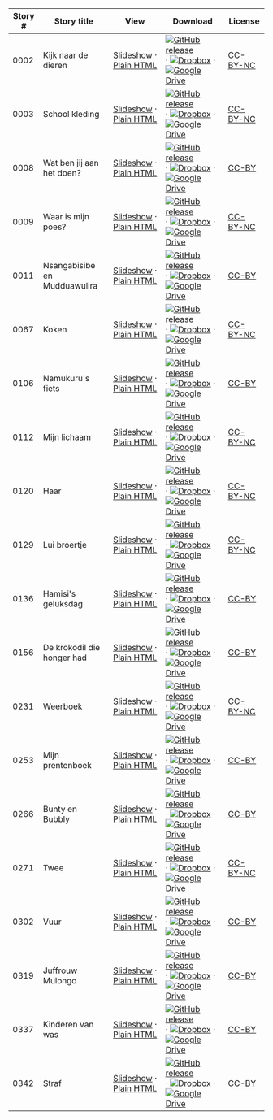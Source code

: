 Story # | Story title | View | Download | License
-------- | -----------  |:-------:| ---------------- | -------
0002 | Kijk naar de dieren | <a href="https://global-asp.github.io/stories/nl/0002_kijk-naar-de-dieren_slides.html" target="_blank">Slideshow</a> · [Plain HTML](https://global-asp.github.io/stories/nl/0002_kijk-naar-de-dieren.html) | [![GitHub release](https://cloud.githubusercontent.com/assets/9295750/9483128/0e089e5e-4b51-11e5-98ca-6da5cef156a7.png "GitHub release")]() · [![Dropbox](https://cloud.githubusercontent.com/assets/9295750/10150606/3f5ae2dc-65f5-11e5-8f63-841c51cc1cde.png "Dropbox")]() · [![Google Drive](https://cloud.githubusercontent.com/assets/9295750/9473522/1d6fdde4-4b10-11e5-98f5-aa6c6b04a08e.png "Google Drive")](https://drive.google.com/open?id=0B59ZADK9EsbsQXlkTjlCTlFMVEU) | [CC-BY-NC](http://creativecommons.org/licenses/by-nc/3.0/)
0003 | School kleding | <a href="https://global-asp.github.io/stories/nl/0003_school-kleding_slides.html" target="_blank">Slideshow</a> · [Plain HTML](https://global-asp.github.io/stories/nl/0003_school-kleding.html) | [![GitHub release](https://cloud.githubusercontent.com/assets/9295750/9483128/0e089e5e-4b51-11e5-98ca-6da5cef156a7.png "GitHub release")]() · [![Dropbox](https://cloud.githubusercontent.com/assets/9295750/10150606/3f5ae2dc-65f5-11e5-8f63-841c51cc1cde.png "Dropbox")]() · [![Google Drive](https://cloud.githubusercontent.com/assets/9295750/9473522/1d6fdde4-4b10-11e5-98f5-aa6c6b04a08e.png "Google Drive")](https://drive.google.com/open?id=0B59ZADK9EsbsQXlkTjlCTlFMVEU) | [CC-BY-NC](http://creativecommons.org/licenses/by-nc/3.0/)
0008 | Wat ben jij aan het doen? | <a href="https://global-asp.github.io/stories/nl/0008_wat-ben-jij-aan-het-doen_slides.html" target="_blank">Slideshow</a> · [Plain HTML](https://global-asp.github.io/stories/nl/0008_wat-ben-jij-aan-het-doen.html) | [![GitHub release](https://cloud.githubusercontent.com/assets/9295750/9483128/0e089e5e-4b51-11e5-98ca-6da5cef156a7.png "GitHub release")]() · [![Dropbox](https://cloud.githubusercontent.com/assets/9295750/10150606/3f5ae2dc-65f5-11e5-8f63-841c51cc1cde.png "Dropbox")]() · [![Google Drive](https://cloud.githubusercontent.com/assets/9295750/9473522/1d6fdde4-4b10-11e5-98f5-aa6c6b04a08e.png "Google Drive")](https://drive.google.com/open?id=0B59ZADK9EsbsQXlkTjlCTlFMVEU) | [CC-BY](https://creativecommons.org/licenses/by/3.0/)
0009 | Waar is mijn poes? | <a href="https://global-asp.github.io/stories/nl/0009_waar-is-mijn-poes_slides.html" target="_blank">Slideshow</a> · [Plain HTML](https://global-asp.github.io/stories/nl/0009_waar-is-mijn-poes.html) | [![GitHub release](https://cloud.githubusercontent.com/assets/9295750/9483128/0e089e5e-4b51-11e5-98ca-6da5cef156a7.png "GitHub release")]() · [![Dropbox](https://cloud.githubusercontent.com/assets/9295750/10150606/3f5ae2dc-65f5-11e5-8f63-841c51cc1cde.png "Dropbox")]() · [![Google Drive](https://cloud.githubusercontent.com/assets/9295750/9473522/1d6fdde4-4b10-11e5-98f5-aa6c6b04a08e.png "Google Drive")](https://drive.google.com/open?id=0B59ZADK9EsbsQXlkTjlCTlFMVEU) | [CC-BY-NC](http://creativecommons.org/licenses/by-nc/3.0/)
0011 | Nsangabisibe en Mudduawulira | <a href="https://global-asp.github.io/stories/nl/0011_nsangabisibe-en-mudduawulira_slides.html" target="_blank">Slideshow</a> · [Plain HTML](https://global-asp.github.io/stories/nl/0011_nsangabisibe-en-mudduawulira.html) | [![GitHub release](https://cloud.githubusercontent.com/assets/9295750/9483128/0e089e5e-4b51-11e5-98ca-6da5cef156a7.png "GitHub release")]() · [![Dropbox](https://cloud.githubusercontent.com/assets/9295750/10150606/3f5ae2dc-65f5-11e5-8f63-841c51cc1cde.png "Dropbox")]() · [![Google Drive](https://cloud.githubusercontent.com/assets/9295750/9473522/1d6fdde4-4b10-11e5-98f5-aa6c6b04a08e.png "Google Drive")](https://drive.google.com/open?id=0B59ZADK9EsbsQXlkTjlCTlFMVEU) | [CC-BY](https://creativecommons.org/licenses/by/3.0/)
0067 | Koken | <a href="https://global-asp.github.io/stories/nl/0067_koken_slides.html" target="_blank">Slideshow</a> · [Plain HTML](https://global-asp.github.io/stories/nl/0067_koken.html) | [![GitHub release](https://cloud.githubusercontent.com/assets/9295750/9483128/0e089e5e-4b51-11e5-98ca-6da5cef156a7.png "GitHub release")]() · [![Dropbox](https://cloud.githubusercontent.com/assets/9295750/10150606/3f5ae2dc-65f5-11e5-8f63-841c51cc1cde.png "Dropbox")]() · [![Google Drive](https://cloud.githubusercontent.com/assets/9295750/9473522/1d6fdde4-4b10-11e5-98f5-aa6c6b04a08e.png "Google Drive")](https://drive.google.com/open?id=0B59ZADK9EsbsQXlkTjlCTlFMVEU) | [CC-BY-NC](http://creativecommons.org/licenses/by-nc/3.0/)
0106 | Namukuru's fiets | <a href="https://global-asp.github.io/stories/nl/0106_namukurus-fiets_slides.html" target="_blank">Slideshow</a> · [Plain HTML](https://global-asp.github.io/stories/nl/0106_namukurus-fiets.html) | [![GitHub release](https://cloud.githubusercontent.com/assets/9295750/9483128/0e089e5e-4b51-11e5-98ca-6da5cef156a7.png "GitHub release")]() · [![Dropbox](https://cloud.githubusercontent.com/assets/9295750/10150606/3f5ae2dc-65f5-11e5-8f63-841c51cc1cde.png "Dropbox")]() · [![Google Drive](https://cloud.githubusercontent.com/assets/9295750/9473522/1d6fdde4-4b10-11e5-98f5-aa6c6b04a08e.png "Google Drive")](https://drive.google.com/open?id=0B59ZADK9EsbsQXlkTjlCTlFMVEU) | [CC-BY](https://creativecommons.org/licenses/by/3.0/)
0112 | Mijn lichaam | <a href="https://global-asp.github.io/stories/nl/0112_mijn-lichaam_slides.html" target="_blank">Slideshow</a> · [Plain HTML](https://global-asp.github.io/stories/nl/0112_mijn-lichaam.html) | [![GitHub release](https://cloud.githubusercontent.com/assets/9295750/9483128/0e089e5e-4b51-11e5-98ca-6da5cef156a7.png "GitHub release")]() · [![Dropbox](https://cloud.githubusercontent.com/assets/9295750/10150606/3f5ae2dc-65f5-11e5-8f63-841c51cc1cde.png "Dropbox")]() · [![Google Drive](https://cloud.githubusercontent.com/assets/9295750/9473522/1d6fdde4-4b10-11e5-98f5-aa6c6b04a08e.png "Google Drive")](https://drive.google.com/open?id=0B59ZADK9EsbsQXlkTjlCTlFMVEU) | [CC-BY-NC](http://creativecommons.org/licenses/by-nc/3.0/)
0120 | Haar | <a href="https://global-asp.github.io/stories/nl/0120_haar_slides.html" target="_blank">Slideshow</a> · [Plain HTML](https://global-asp.github.io/stories/nl/0120_haar.html) | [![GitHub release](https://cloud.githubusercontent.com/assets/9295750/9483128/0e089e5e-4b51-11e5-98ca-6da5cef156a7.png "GitHub release")]() · [![Dropbox](https://cloud.githubusercontent.com/assets/9295750/10150606/3f5ae2dc-65f5-11e5-8f63-841c51cc1cde.png "Dropbox")]() · [![Google Drive](https://cloud.githubusercontent.com/assets/9295750/9473522/1d6fdde4-4b10-11e5-98f5-aa6c6b04a08e.png "Google Drive")](https://drive.google.com/open?id=0B59ZADK9EsbsQXlkTjlCTlFMVEU) | [CC-BY-NC](http://creativecommons.org/licenses/by-nc/3.0/)
0129 | Lui broertje | <a href="https://global-asp.github.io/stories/nl/0129_lui-broertje_slides.html" target="_blank">Slideshow</a> · [Plain HTML](https://global-asp.github.io/stories/nl/0129_lui-broertje.html) | [![GitHub release](https://cloud.githubusercontent.com/assets/9295750/9483128/0e089e5e-4b51-11e5-98ca-6da5cef156a7.png "GitHub release")]() · [![Dropbox](https://cloud.githubusercontent.com/assets/9295750/10150606/3f5ae2dc-65f5-11e5-8f63-841c51cc1cde.png "Dropbox")]() · [![Google Drive](https://cloud.githubusercontent.com/assets/9295750/9473522/1d6fdde4-4b10-11e5-98f5-aa6c6b04a08e.png "Google Drive")](https://drive.google.com/open?id=0B59ZADK9EsbsQXlkTjlCTlFMVEU) | [CC-BY-NC](http://creativecommons.org/licenses/by-nc/3.0/)
0136 | Hamisi's geluksdag | <a href="https://global-asp.github.io/stories/nl/0136_hamisis-geluksdag_slides.html" target="_blank">Slideshow</a> · [Plain HTML](https://global-asp.github.io/stories/nl/0136_hamisis-geluksdag.html) | [![GitHub release](https://cloud.githubusercontent.com/assets/9295750/9483128/0e089e5e-4b51-11e5-98ca-6da5cef156a7.png "GitHub release")]() · [![Dropbox](https://cloud.githubusercontent.com/assets/9295750/10150606/3f5ae2dc-65f5-11e5-8f63-841c51cc1cde.png "Dropbox")]() · [![Google Drive](https://cloud.githubusercontent.com/assets/9295750/9473522/1d6fdde4-4b10-11e5-98f5-aa6c6b04a08e.png "Google Drive")](https://drive.google.com/open?id=0B59ZADK9EsbsQXlkTjlCTlFMVEU) | [CC-BY](https://creativecommons.org/licenses/by/3.0/)
0156 | De krokodil die honger had | <a href="https://global-asp.github.io/stories/nl/0156_de-krokodil-die-honger-had_slides.html" target="_blank">Slideshow</a> · [Plain HTML](https://global-asp.github.io/stories/nl/0156_de-krokodil-die-honger-had.html) | [![GitHub release](https://cloud.githubusercontent.com/assets/9295750/9483128/0e089e5e-4b51-11e5-98ca-6da5cef156a7.png "GitHub release")]() · [![Dropbox](https://cloud.githubusercontent.com/assets/9295750/10150606/3f5ae2dc-65f5-11e5-8f63-841c51cc1cde.png "Dropbox")]() · [![Google Drive](https://cloud.githubusercontent.com/assets/9295750/9473522/1d6fdde4-4b10-11e5-98f5-aa6c6b04a08e.png "Google Drive")](https://drive.google.com/open?id=0B59ZADK9EsbsQXlkTjlCTlFMVEU) | [CC-BY](https://creativecommons.org/licenses/by/3.0/)
0231 | Weerboek | <a href="https://global-asp.github.io/stories/nl/0231_weerboek_slides.html" target="_blank">Slideshow</a> · [Plain HTML](https://global-asp.github.io/stories/nl/0231_weerboek.html) | [![GitHub release](https://cloud.githubusercontent.com/assets/9295750/9483128/0e089e5e-4b51-11e5-98ca-6da5cef156a7.png "GitHub release")]() · [![Dropbox](https://cloud.githubusercontent.com/assets/9295750/10150606/3f5ae2dc-65f5-11e5-8f63-841c51cc1cde.png "Dropbox")]() · [![Google Drive](https://cloud.githubusercontent.com/assets/9295750/9473522/1d6fdde4-4b10-11e5-98f5-aa6c6b04a08e.png "Google Drive")](https://drive.google.com/open?id=0B59ZADK9EsbsQXlkTjlCTlFMVEU) | [CC-BY-NC](http://creativecommons.org/licenses/by-nc/3.0/)
0253 | Mijn prentenboek | <a href="https://global-asp.github.io/stories/nl/0253_mijn-prentenboek_slides.html" target="_blank">Slideshow</a> · [Plain HTML](https://global-asp.github.io/stories/nl/0253_mijn-prentenboek.html) | [![GitHub release](https://cloud.githubusercontent.com/assets/9295750/9483128/0e089e5e-4b51-11e5-98ca-6da5cef156a7.png "GitHub release")]() · [![Dropbox](https://cloud.githubusercontent.com/assets/9295750/10150606/3f5ae2dc-65f5-11e5-8f63-841c51cc1cde.png "Dropbox")]() · [![Google Drive](https://cloud.githubusercontent.com/assets/9295750/9473522/1d6fdde4-4b10-11e5-98f5-aa6c6b04a08e.png "Google Drive")](https://drive.google.com/open?id=0B59ZADK9EsbsQXlkTjlCTlFMVEU) | [CC-BY](https://creativecommons.org/licenses/by/3.0/)
0266 | Bunty en Bubbly | <a href="https://global-asp.github.io/stories/nl/0266_bunty-en-bubbly_slides.html" target="_blank">Slideshow</a> · [Plain HTML](https://global-asp.github.io/stories/nl/0266_bunty-en-bubbly.html) | [![GitHub release](https://cloud.githubusercontent.com/assets/9295750/9483128/0e089e5e-4b51-11e5-98ca-6da5cef156a7.png "GitHub release")]() · [![Dropbox](https://cloud.githubusercontent.com/assets/9295750/10150606/3f5ae2dc-65f5-11e5-8f63-841c51cc1cde.png "Dropbox")]() · [![Google Drive](https://cloud.githubusercontent.com/assets/9295750/9473522/1d6fdde4-4b10-11e5-98f5-aa6c6b04a08e.png "Google Drive")](https://drive.google.com/open?id=0B59ZADK9EsbsQXlkTjlCTlFMVEU) | [CC-BY](https://creativecommons.org/licenses/by/3.0/)
0271 | Twee | <a href="https://global-asp.github.io/stories/nl/0271_twee_slides.html" target="_blank">Slideshow</a> · [Plain HTML](https://global-asp.github.io/stories/nl/0271_twee.html) | [![GitHub release](https://cloud.githubusercontent.com/assets/9295750/9483128/0e089e5e-4b51-11e5-98ca-6da5cef156a7.png "GitHub release")]() · [![Dropbox](https://cloud.githubusercontent.com/assets/9295750/10150606/3f5ae2dc-65f5-11e5-8f63-841c51cc1cde.png "Dropbox")]() · [![Google Drive](https://cloud.githubusercontent.com/assets/9295750/9473522/1d6fdde4-4b10-11e5-98f5-aa6c6b04a08e.png "Google Drive")](https://drive.google.com/open?id=0B59ZADK9EsbsQXlkTjlCTlFMVEU) | [CC-BY-NC](http://creativecommons.org/licenses/by-nc/3.0/)
0302 | Vuur | <a href="https://global-asp.github.io/stories/nl/0302_vuur_slides.html" target="_blank">Slideshow</a> · [Plain HTML](https://global-asp.github.io/stories/nl/0302_vuur.html) | [![GitHub release](https://cloud.githubusercontent.com/assets/9295750/9483128/0e089e5e-4b51-11e5-98ca-6da5cef156a7.png "GitHub release")]() · [![Dropbox](https://cloud.githubusercontent.com/assets/9295750/10150606/3f5ae2dc-65f5-11e5-8f63-841c51cc1cde.png "Dropbox")]() · [![Google Drive](https://cloud.githubusercontent.com/assets/9295750/9473522/1d6fdde4-4b10-11e5-98f5-aa6c6b04a08e.png "Google Drive")](https://drive.google.com/open?id=0B59ZADK9EsbsQXlkTjlCTlFMVEU) | [CC-BY](https://creativecommons.org/licenses/by/3.0/)
0319 | Juffrouw Mulongo | <a href="https://global-asp.github.io/stories/nl/0319_juffrouw-mulongo_slides.html" target="_blank">Slideshow</a> · [Plain HTML](https://global-asp.github.io/stories/nl/0319_juffrouw-mulongo.html) | [![GitHub release](https://cloud.githubusercontent.com/assets/9295750/9483128/0e089e5e-4b51-11e5-98ca-6da5cef156a7.png "GitHub release")]() · [![Dropbox](https://cloud.githubusercontent.com/assets/9295750/10150606/3f5ae2dc-65f5-11e5-8f63-841c51cc1cde.png "Dropbox")]() · [![Google Drive](https://cloud.githubusercontent.com/assets/9295750/9473522/1d6fdde4-4b10-11e5-98f5-aa6c6b04a08e.png "Google Drive")](https://drive.google.com/open?id=0B59ZADK9EsbsQXlkTjlCTlFMVEU) | [CC-BY](https://creativecommons.org/licenses/by/3.0/)
0337 | Kinderen van was | <a href="https://global-asp.github.io/stories/nl/0337_kinderen-van-was_slides.html" target="_blank">Slideshow</a> · [Plain HTML](https://global-asp.github.io/stories/nl/0337_kinderen-van-was.html) | [![GitHub release](https://cloud.githubusercontent.com/assets/9295750/9483128/0e089e5e-4b51-11e5-98ca-6da5cef156a7.png "GitHub release")]() · [![Dropbox](https://cloud.githubusercontent.com/assets/9295750/10150606/3f5ae2dc-65f5-11e5-8f63-841c51cc1cde.png "Dropbox")]() · [![Google Drive](https://cloud.githubusercontent.com/assets/9295750/9473522/1d6fdde4-4b10-11e5-98f5-aa6c6b04a08e.png "Google Drive")](https://drive.google.com/open?id=0B59ZADK9EsbsQXlkTjlCTlFMVEU) | [CC-BY](https://creativecommons.org/licenses/by/3.0/)
0342 | Straf | <a href="https://global-asp.github.io/stories/nl/0342_straf_slides.html" target="_blank">Slideshow</a> · [Plain HTML](https://global-asp.github.io/stories/nl/0342_straf.html) | [![GitHub release](https://cloud.githubusercontent.com/assets/9295750/9483128/0e089e5e-4b51-11e5-98ca-6da5cef156a7.png "GitHub release")]() · [![Dropbox](https://cloud.githubusercontent.com/assets/9295750/10150606/3f5ae2dc-65f5-11e5-8f63-841c51cc1cde.png "Dropbox")]() · [![Google Drive](https://cloud.githubusercontent.com/assets/9295750/9473522/1d6fdde4-4b10-11e5-98f5-aa6c6b04a08e.png "Google Drive")](https://drive.google.com/open?id=0B59ZADK9EsbsQXlkTjlCTlFMVEU) | [CC-BY](https://creativecommons.org/licenses/by/3.0/)
